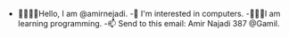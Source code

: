 - ✋🏻✋🏻Hello, I am @amirnejadi.
-👀 I'm interested in computers.
-🙆🏻‍♂️I am learning programming.
-📫 Send to this email: Amir Najadi 387 @Gamil.

<!---
amirnejadi/amirnejadi is a ✨ special ✨ repository because its `README.md` (this file) appears on your GitHub profile.
You can click the Preview link to take a look at your changes.
--->
